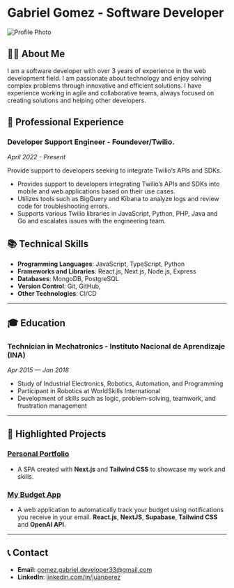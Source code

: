 # Gabriel Gomez - Software Developer

![Profile Photo](https://avatars.githubusercontent.com/u/67591875?v=4)

## 👨‍💻 About Me

I am a software developer with over 3 years of experience in the web development field. I am passionate about technology and enjoy solving complex problems through innovative and efficient solutions. I have experience working in agile and collaborative teams, always focused on creating solutions and helping other developers.

## 💼 Professional Experience

### Developer Support Engineer - **Foundever/Twilio.**
_April 2022 - Present_

Provide support to developers seeking to integrate Twilio’s APIs and SDKs.
- Provides support to developers integrating Twilio’s APIs and SDKs into mobile and web applications based on their use cases.
- Utilizes tools such as BigQuery and Kibana to analyze logs and review code for troubleshooting errors.
- Supports various Twilio libraries in JavaScript, Python, PHP, Java and Go and escalates issues with the engineering team.


## 📚 Technical Skills

- **Programming Languages**: JavaScript, TypeScript, Python
- **Frameworks and Libraries**: React.js, Next.js, Node.js, Express
- **Databases**: MongoDB, PostgreSQL
- **Version Control**: Git, GitHub, 
- **Other Technologies**: CI/CD

---

## 🎓 Education

### Technician in Mechatronics - **Instituto Nacional de Aprendizaje (INA)**
_Apr 2015 — Jan 2018_

- Study of Industrial Electronics, Robotics, Automation, and Programming
- Participant in Robotics at WorldSkills International
- Development of skills such as logic, problem-solving, teamwork, and frustration management

---

## 🚀 Highlighted Projects

### [Personal Portfolio](https://lggm33.github.io/lggm33/)
- A SPA created with **Next.js** and **Tailwind CSS** to showcase my work and skills.

### [My Budget App](https://www.mybudgetapp.shop/)
-  A web application to automatically track your budget using notifications you receive in your email. **React.js**, **NextJS**, **Supabase**, **Tailwind CSS** and **OpenAI API**.

---

## 📞 Contact

- **Email**: gomez.gabriel.developer33@gmail.com
- **LinkedIn**: [linkedin.com/in/juanperez](https:www.linkedin.com/in/lgomez33)


